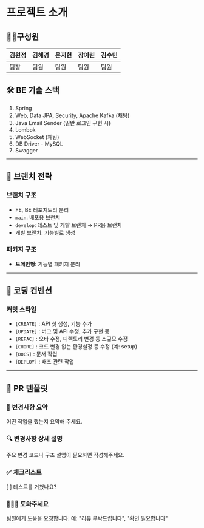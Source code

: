 # 프로젝트 소개

## 👩‍💻구성원

| 김원정 | 김혜경 | 문지현 | 장예린 | 김수민 |
| --- | --- | --- | --- | --- |
| 팀장 | 팀원 | 팀원 | 팀원 | 팀원 |

## 🛠 BE 기술 스택

1. Spring
2. Web, Data JPA, Security, Apache Kafka (채팅)
3. Java Email Sender (일반 로그인 구현 시)
4. Lombok
5. WebSocket (채팅)
6. DB Driver - MySQL
7. Swagger

---

## 🌳 브랜치 전략

### 브랜치 구조

- FE, BE 레포지토리 분리
- `main`: 배포용 브랜치
- `develop`: 테스트 및 개발 브랜치 → PR용 브랜치
- 개별 브랜치: 기능별로 생성

### 패키지 구조

- **도메인형**: 기능별 패키지 분리

---

## 📐 코딩 컨벤션

### 커밋 스타일

- `[CREATE]` : API 첫 생성, 기능 추가
- `[UPDATE]` : 버그 및 API 수정, 추가 구현 중
- `[REFAC]` : 오타 수정, 디렉토리 변경 등 소규모 수정
- `[CHORE]` : 코드 변경 없는 환경설정 등 수정 (예: setup)
- `[DOCS]` : 문서 작업
- `[DEPLOY]` : 배포 관련 작업

---

## 📝 PR 템플릿

### 📝 변경사항 요약

어떤 작업을 했는지 요약해 주세요.

### 🔍 변경사항 상세 설명

주요 변경 코드나 구조 설명이 필요하면 작성해주세요.

### ✅ 체크리스트

[ ] 테스트를 거쳤나요?

### 🙋🏻‍♀️ 도와주세요

팀원에게 도움을 요청합니다. 예: "리뷰 부탁드립니다", "확인 필요합니다"
